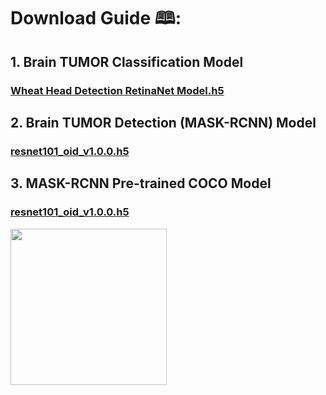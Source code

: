 # Download Guide 🕮:

## 1. Brain TUMOR Classification Model
###  <a href="https://drive.google.com/file/d/1xUMA2SOOXj4tBw0rg4Bbe2phWfXIVe7L/view?usp=sharing">**Wheat Head Detection RetinaNet Model.h5**</a>

## 2. Brain TUMOR Detection (MASK-RCNN) Model
### <a href="https://github.com/fizyr/keras-retinanet/releases/download/0.5.1/resnet101_oid_v1.0.0.h5">resnet101_oid_v1.0.0.h5</a>

## 3. MASK-RCNN Pre-trained COCO Model
### <a href="https://github.com/fizyr/keras-retinanet/releases/download/0.5.1/resnet101_oid_v1.0.0.h5">resnet101_oid_v1.0.0.h5</a>


<img src="https://i.pinimg.com/originals/fa/4b/95/fa4b9580f89a08211eeab84764088def.gif" height="250">
